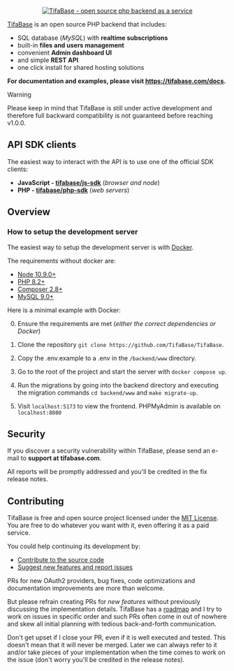 <p align="center">
    <a href="https://pocketbase.io" target="_blank" rel="noopener">
        <img src="" alt="TifaBase - open source php backend as a service" />
    </a>
</p>

<p align="center">

</p>

[TifaBase](https://tifabase.com) is an open source PHP backend that includes:

- SQL database (_MySQL_) with **realtime subscriptions**
- built-in **files and users management**
- convenient **Admin dashboard UI**
- and simple **REST API**
- one click install for shared hosting solutions

**For documentation and examples, please visit https://tifabase.com/docs.**

> [!WARNING]
> Please keep in mind that TifaBase is still under active development
> and therefore full backward compatibility is not guaranteed before reaching v1.0.0.

## API SDK clients

The easiest way to interact with the API is to use one of the official SDK clients:

- **JavaScript - [tifabase/js-sdk](https://github.com/tifabase/js-sdk)** (_browser and node_)
- **PHP - [tifabase/php-sdk](https://github.com/tifabase/dart-sdk)** (_web servers_)

## Overview

### How to setup the development server

The easiest way to setup the development server is with [Docker](https://www.docker.com/).

The requirements without docker are:
- [Node 10.9.0+](https://nodejs.org/en)
- [PHP 8.2+](https://www.php.net/)
- [Composer 2.8+](https://getcomposer.org/)
- [MySQL 9.0+](https://www.mysql.com/)

Here is a minimal example with Docker:

0. Ensure the requirements are met (_either the correct dependencies or Docker_)

1. Clone the repository `git clone https://github.com/TifaBase/TifaBase`.

2. Copy the .env.example to a .env in the `/backend/www` directory.

3. Go to the root of the project and start the server with `docker compose up`.

4. Run the migrations by going into the backend directory and executing the migration commands `cd backend/www` and `make migrate-up`.

5. Visit `localhost:5173` to view the frontend. PHPMyAdmin is available on `localhost:8080`

## Security

If you discover a security vulnerability within TifaBase, please send an e-mail to **support at tifabase.com**.

All reports will be promptly addressed and you'll be credited in the fix release notes.

## Contributing

TifaBase is free and open source project licensed under the [MIT License](LICENSE.md).
You are free to do whatever you want with it, even offering it as a paid service.

You could help continuing its development by:

- [Contribute to the source code](CONTRIBUTING.md)
- [Suggest new features and report issues](https://github.com/TifaBase/TifaBase/issues)

PRs for new OAuth2 providers, bug fixes, code optimizations and documentation improvements are more than welcome.

But please refrain creating PRs for _new features_ without previously discussing the implementation details.
TifaBase has a [roadmap](https://github.com/orgs/tifabase/projects/2) and I try to work on issues in specific order and such PRs often come in out of nowhere and skew all initial planning with tedious back-and-forth communication.

Don't get upset if I close your PR, even if it is well executed and tested. This doesn't mean that it will never be merged.
Later we can always refer to it and/or take pieces of your implementation when the time comes to work on the issue (don't worry you'll be credited in the release notes).
